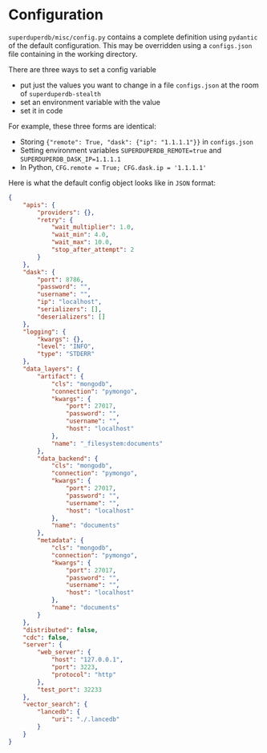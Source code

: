 # Configuration

`superduperdb/misc/config.py` contains a complete definition using `pydantic` of the default
configuration. This may be overridden using a `configs.json` file containing in the
working directory.

There are three ways to set a config variable

* put just the values you want to change in a file `configs.json` at the room of `superduperdb-stealth`
* set an environment variable with the value
* set it in code

For example, these three forms are identical:

* Storing `{"remote": True, "dask": {"ip": "1.1.1.1"}}` in `configs.json`
* Setting environment variables `SUPERDUPERDB_REMOTE=true` and
  `SUPERDUPERDB_DASK_IP=1.1.1.1`
* In Python, `CFG.remote = True; CFG.dask.ip = '1.1.1.1'`

Here is what the default config object looks like in `JSON` format:

```json
{
    "apis": {
        "providers": {},
        "retry": {
            "wait_multiplier": 1.0,
            "wait_min": 4.0,
            "wait_max": 10.0,
            "stop_after_attempt": 2
        }
    },
    "dask": {
        "port": 8786,
        "password": "",
        "username": "",
        "ip": "localhost",
        "serializers": [],
        "deserializers": []
    },
    "logging": {
        "kwargs": {},
        "level": "INFO",
        "type": "STDERR"
    },
    "data_layers": {
        "artifact": {
            "cls": "mongodb",
            "connection": "pymongo",
            "kwargs": {
                "port": 27017,
                "password": "",
                "username": "",
                "host": "localhost"
            },
            "name": "_filesystem:documents"
        },
        "data_backend": {
            "cls": "mongodb",
            "connection": "pymongo",
            "kwargs": {
                "port": 27017,
                "password": "",
                "username": "",
                "host": "localhost"
            },
            "name": "documents"
        },
        "metadata": {
            "cls": "mongodb",
            "connection": "pymongo",
            "kwargs": {
                "port": 27017,
                "password": "",
                "username": "",
                "host": "localhost"
            },
            "name": "documents"
        }
    },
    "distributed": false,
    "cdc": false,
    "server": {
        "web_server": {
            "host": "127.0.0.1",
            "port": 3223,
            "protocol": "http"
        },
        "test_port": 32233
    },
    "vector_search": {
        "lancedb": {
            "uri": "./.lancedb"
        }
    }
}
```
